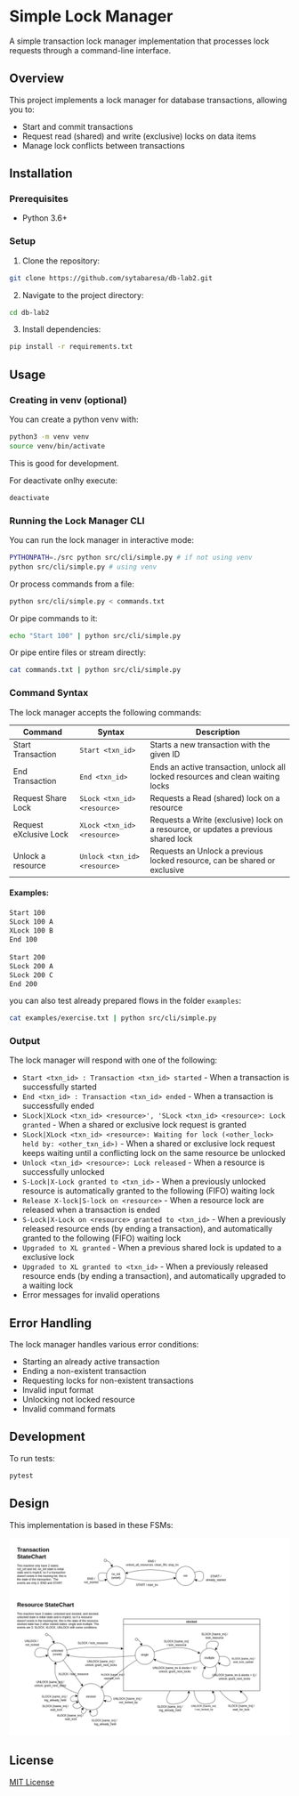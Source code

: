 # Simple Lock Manager

A simple transaction lock manager implementation that processes lock requests through a command-line interface.

## Overview

This project implements a lock manager for database transactions, allowing you to:

- Start and commit transactions
- Request read (shared) and write (exclusive) locks on data items
- Manage lock conflicts between transactions

## Installation

### Prerequisites

- Python 3.6+

### Setup

1. Clone the repository:

```bash
git clone https://github.com/sytabaresa/db-lab2.git
```

2. Navigate to the project directory:

```bash
cd db-lab2
```

3. Install dependencies:

```bash
pip install -r requirements.txt
```

## Usage

### Creating in venv (optional)
You can create a python venv with:

```bash
python3 -m venv venv 
source venv/bin/activate 
```
This is good for development.

For deactivate onlhy execute:
```bash
deactivate 
```

### Running the Lock Manager CLI

You can run the lock manager in interactive mode:

```bash
PYTHONPATH=./src python src/cli/simple.py # if not using venv
python src/cli/simple.py # using venv
```

Or process commands from a file:

```bash
python src/cli/simple.py < commands.txt
```

Or pipe commands to it:

```bash
echo "Start 100" | python src/cli/simple.py
```

Or pipe entire files or stream directly:

```bash
cat commands.txt | python src/cli/simple.py
```

### Command Syntax

The lock manager accepts the following commands:

| Command                | Syntax                       | Description                                                                          |
| ---------------------- | ---------------------------- | ------------------------------------------------------------------------------------ |
| Start Transaction      | `Start <txn_id>`             | Starts a new transaction with the given ID                                           |
| End Transaction        | `End <txn_id>`               | Ends an active transaction, unlock all locked resources and clean waiting locks      |
| Request Share Lock     | `SLock <txn_id> <resource>`  | Requests a Read (shared) lock on a resource                                         |
| Request eXclusive Lock | `XLock <txn_id> <resource>`  | Requests a Write (exclusive) lock on a resource, or updates a previous shared lock |
| Unlock a resource      | `Unlock <txn_id> <resource>` | Requests an Unlock a previous locked resource, can be shared or exclusive            |

#### Examples:

```
Start 100
SLock 100 A
XLock 100 B
End 100

Start 200
SLock 200 A
SLock 200 C
End 200
```

you can also test already prepared flows in the folder `examples`:

```bash
cat examples/exercise.txt | python src/cli/simple.py
```

### Output

The lock manager will respond with one of the following:

- `Start <txn_id> : Transaction <txn_id> started` - When a transaction is successfully started
- `End <txn_id> : Transaction <txn_id> ended` - When a transaction is successfully ended
- `SLock|XLock <txn_id> <resource>', 'SLock <txn_id> <resource>: Lock granted` - When a shared or exclusive lock request is granted
- `SLock|XLock <txn_id> <resource>: Waiting for lock (<other_lock> held by: <other_txn_id>)` - When a shared or exclusive lock request keeps waiting until a conflicting lock on the same resource be unlocked
- `Unlock <txn_id> <resource>: Lock released` - When a resource is successfully unlocked
- `S-Lock|X-Lock granted to <txn_id>` - When a previously unlocked resource is automatically granted to the following (FIFO) waiting lock
- `Release X-lock|S-lock on <resource>` - When a resource lock are released when a transaction is ended
- `S-Lock|X-Lock on <resource> granted to <txn_id>` - When a previously released resource ends (by ending a transaction), and automatically granted to the following (FIFO) waiting lock
- `Upgraded to XL granted` - When a previous shared lock is updated to a exclusive lock
- `Upgraded to XL granted to <txn_id>` - When a previously released resource ends (by ending a transaction), and automatically upgraded to a waiting lock
- Error messages for invalid operations

## Error Handling

The lock manager handles various error conditions:

- Starting an already active transaction
- Ending a non-existent transaction
- Requesting locks for non-existent transactions
- Invalid input format
- Unlocking not locked resource
- Invalid command formats

## Development

To run tests:

```bash
pytest
```

## Design

This implementation is based in these FSMs:

![FSM diagram](./fsm-diagram.png)



## License

[MIT License](LICENSE)
